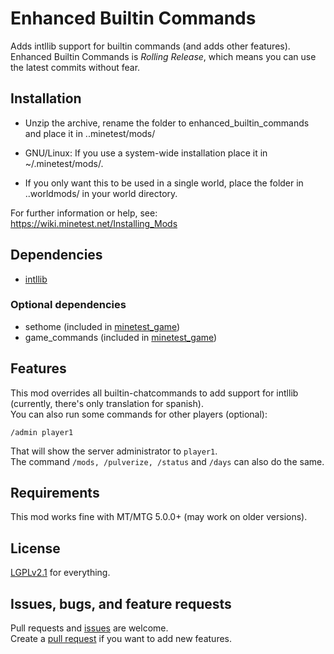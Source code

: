 # Enhanced Builtin Commands
Adds intllib support for builtin commands (and adds other features).  
Enhanced Builtin Commands is _Rolling Release_, which means you can use the latest commits without fear.

## Installation
- Unzip the archive, rename the folder to enhanced_builtin_commands and
place it in ..minetest/mods/

- GNU/Linux: If you use a system-wide installation place
    it in ~/.minetest/mods/.

- If you only want this to be used in a single world, place
    the folder in ..worldmods/ in your world directory.

For further information or help, see:
https://wiki.minetest.net/Installing_Mods

## Dependencies
- [intllib](https://github.com/minetest-mods/intllib)
### Optional dependencies
- sethome (included in [minetest_game](https://github.com/minetest/minetest_game))
- game_commands (included in [minetest_game](https://github.com/minetest/minetest_game))

## Features
This mod overrides all builtin-chatcommands to add support for intllib (currently, there's only translation for spanish).   
You can also run some commands for other players (optional):

```
/admin player1
```
That will show the server administrator to `player1`.  
The command `/mods, /pulverize, /status` and `/days` can also do the same.

## Requirements
This mod works fine with MT/MTG 5.0.0+ (may work on older versions).

## License
[LGPLv2.1](https://Panquesito7/enhanced_builtin_commands/LICENSE) for everything.

## Issues, bugs, and feature requests
Pull requests and [issues](https://github.com/Panquesito7/enhanced_builtin_commands/issues/new/choose) are welcome.  
Create a [pull request](https://github.com/Panquesito7/enhanced_builtin_commands/compare) if you want to add new features. 
